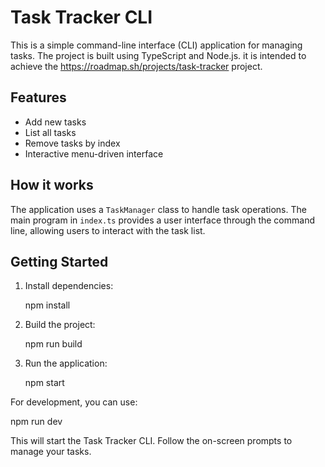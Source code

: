 
# Task Tracker CLI

This is a simple command-line interface (CLI) application for managing tasks. The project is built using TypeScript and Node.js. it is intended to achieve the https://roadmap.sh/projects/task-tracker project.

## Features

- Add new tasks
- List all tasks
- Remove tasks by index
- Interactive menu-driven interface

## How it works

The application uses a `TaskManager` class to handle task operations. The main program in `index.ts` provides a user interface through the command line, allowing users to interact with the task list.

## Getting Started

1. Install dependencies:
   
   npm install
   

2. Build the project:
   
   npm run build
   

3. Run the application:
   
   npm start
   

For development, you can use:

npm run dev


This will start the Task Tracker CLI. Follow the on-screen prompts to manage your tasks.
